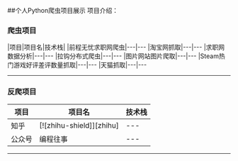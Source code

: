 
##个人Python爬虫项目展示
项目介绍：

### 爬虫项目

|项目|项目名|技术栈|
|前程无忧求职网爬虫|---|---
|淘宝网抓取|---|---
|求职网数据分析|---|---
|拉钩分布式爬虫|---|---
|图片网站图片爬取|---|---
|Steam热门游戏好评差评数量抓取|---|---
|天猫抓取|---|---

****

### 反爬项目

|项目|项目名|技术栈|
|---|---|---
|知乎|[![zhihu-shield]][zhihu]|---
|公众号|编程往事|---

****
